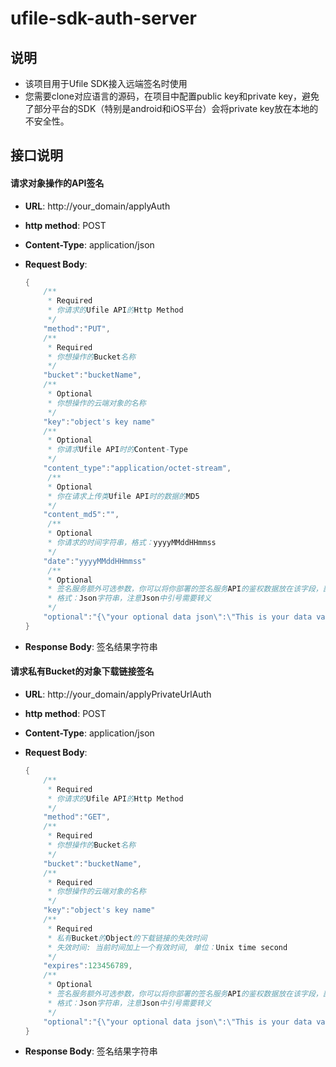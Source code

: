 # ufile-sdk-auth-server

## 说明
- 该项目用于Ufile SDK接入远端签名时使用
- 您需要clone对应语言的源码，在项目中配置public key和private key，避免了部分平台的SDK（特别是android和iOS平台）会将private key放在本地的不安全性。

## 接口说明
#### 请求对象操作的API签名
- **URL**: http://your_domain/applyAuth
- **http method**: POST
- **Content-Type**: application/json
- **Request Body**:
    
    ``` java
    {
        /**
         * Required
         * 你请求的Ufile API的Http Method
         */
        "method":"PUT",
        /**
         * Required
         * 你想操作的Bucket名称
         */
        "bucket":"bucketName",
        /**
         * Optional
         * 你想操作的云端对象的名称
         */
        "key":"object's key name"
        /**
         * Optional
         * 你请求Ufile API时的Content-Type
         */
        "content_type":"application/octet-stream",
         /**
         * Optional
         * 你在请求上传类Ufile API时的数据的MD5
         */
        "content_md5":"",
         /**
         * Optional
         * 你请求的时间字符串，格式：yyyyMMddHHmmss
         */
        "date":"yyyyMMddHHmmss"
         /**
         * Optional
         * 签名服务额外可选参数，你可以将你部署的签名服务API的鉴权数据放在该字段，部分语言版本的Ufile SDK可配置签名额外参数。
         * 格式：Json字符串，注意Json中引号需要转义
         */
        "optional":"{\"your optional data json\":\"This is your data value\"}"
    }
    ```
- **Response Body**: 签名结果字符串

#### 请求私有Bucket的对象下载链接签名
- **URL**: http://your_domain/applyPrivateUrlAuth
- **http method**: POST
- **Content-Type**: application/json
- **Request Body**:
    
    ``` java
    {
        /**
         * Required
         * 你请求的Ufile API的Http Method
         */
        "method":"GET",
        /**
         * Required
         * 你想操作的Bucket名称
         */
        "bucket":"bucketName",
        /**
         * Required
         * 你想操作的云端对象的名称
         */
        "key":"object's key name"
        /**
         * Required
         * 私有Bucket的Object的下载链接的失效时间
         * 失效时间: 当前时间加上一个有效时间, 单位：Unix time second
         */
        "expires":123456789,
        /**
         * Optional
         * 签名服务额外可选参数，你可以将你部署的签名服务API的鉴权数据放在该字段，部分语言版本的Ufile SDK可配置签名额外参数。
         * 格式：Json字符串，注意Json中引号需要转义
         */
        "optional":"{\"your optional data json\":\"This is your data value\"}"
    }
    ```
- **Response Body**: 签名结果字符串
